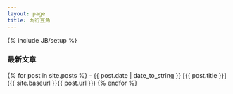 ```yaml
---
layout: page
title: 九行豆角
---
```

{% include JB/setup %}

### 最新文章

{% for post in site.posts %}
    - {{ post.date | date_to_string }} [{{ post.title }}]({{ site.baseurl }}{{ post.url }})
{% endfor %}
